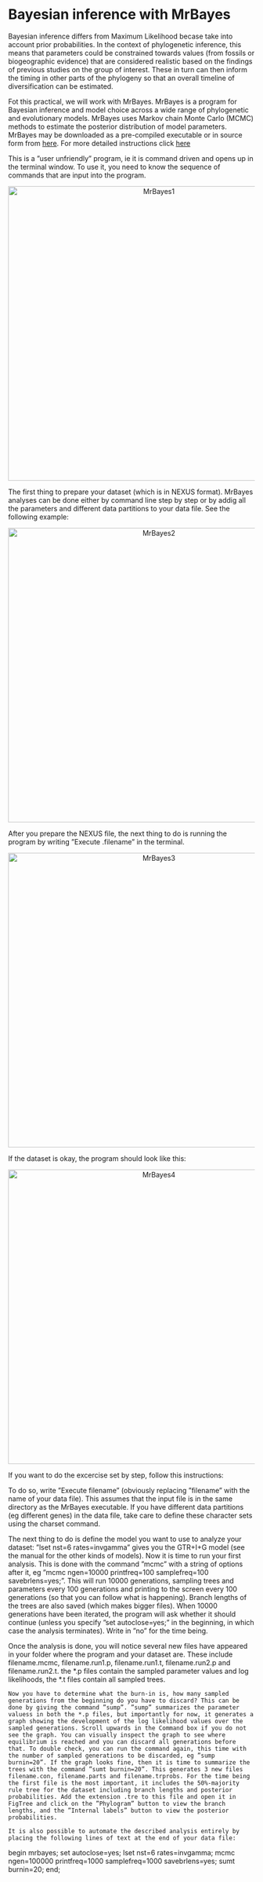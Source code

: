 
# Bayesian inference with MrBayes

Bayesian inference differs from Maximum Likelihood becase take into account prior probabilities. In the context of phylogenetic inference, this means that parameters could be constrained towards values (from fossils or biogeographic evidence) that are considered realistic based on the findings of previous studies on the group of interest. These in turn can then inform the timing in other parts of the phylogeny so that an overall timeline of diversification can be estimated.

Fot this practical, we will work with MrBayes. MrBayes is a program for Bayesian inference and model choice across a wide range of phylogenetic and evolutionary models. MrBayes uses Markov chain Monte Carlo (MCMC) methods to estimate the posterior distribution of model parameters. MrBayes may be downloaded as a pre-compiled executable or in source form from [here](http://nbisweden.github.io/MrBayes/download.html). For more detailed instructions click [here](https://github.com/NBISweden/MrBayes/blob/develop/INSTALL)

This is a ”user unfriendly” program, ie it is command driven and opens up in the terminal window. To use it, you need to know the sequence of commands that are input into the program. 

<p align="center"><img src="https://github.com/niklas-w/Molecular-systematics-course/blob/master/Tutorials/5.BayesianInference/MrBayes1.png" alt="MrBayes1" width="600"></p>

The first thing to prepare your dataset (which is in NEXUS format). MrBayes analyses can be done either by command line step by step or by addig all the parameters and different data partitions to your data file. See the following example: 

<p align="center"><img src="https://github.com/niklas-w/Molecular-systematics-course/blob/master/Tutorials/5.BayesianInference/MrBayes2.png" alt="MrBayes2" width="600"></p>

After you prepare the NEXUS file, the next thing to do is running the program by writing ”Execute .filename” in the terminal. 

<p align="center"><img src="https://github.com/niklas-w/Molecular-systematics-course/blob/master/Tutorials/5.BayesianInference/MrBayes3.png" alt="MrBayes3" width="600"></p>

If the dataset is okay, the program should look like this:

<p align="center"><img src="https://github.com/niklas-w/Molecular-systematics-course/blob/master/Tutorials/5.BayesianInference/MrBayes4.png" alt="MrBayes4" width="600"></p>

If you want to do the excercise set by step, follow this instructions: 

To do so, write ”Execute filename” (obviously replacing ”filename” with the name of your data file). This assumes that the input file is in the same directory as the MrBayes executable. If you have different data partitions (eg different genes) in the data file, take care to define these character sets using the charset command. 

The next thing to do is define the model you want to use to analyze your dataset: ”lset nst=6 rates=invgamma” gives you the GTR+I+G model (see the manual for the other kinds of models). Now it is time to run your first analysis. This is done with the command ”mcmc” with a string of options after it, eg ”mcmc ngen=10000 printfreq=100 samplefreq=100 savebrlens=yes;”. This will run 10000 generations, sampling trees and parameters every 100 generations and printing to the screen every 100 generations (so that you can follow what is happening). Branch lengths of the trees are also saved (which makes bigger files). When 10000 generations have been iterated, the program will ask whether it should continue (unless you specify ”set autoclose=yes;” in the beginning, in which case the analysis terminates). Write in ”no” for the time being.

Once the analysis is done, you will notice several new files have appeared in your folder where the program and your dataset are. These include filename.mcmc, filename.run1.p, filename.run1.t, filename.run2.p and filename.run2.t. the *.p files contain the sampled parameter values and log likelihoods, the *.t files contain all sampled trees. 
	
	Now you have to determine what the burn-in is, how many sampled generations from the beginning do you have to discard? This can be done by giving the command ”sump”. ”sump” summarizes the parameter valuess in both the *.p files, but importantly for now, it generates a graph showing the development of the log likelihood values over the sampled generations. Scroll upwards in the Command box if you do not see the graph. You can visually inspect the graph to see where equilibrium is reached and you can discard all generations before that. To double check, you can run the command again, this time with the number of sampled generations to be discarded, eg ”sump burnin=20”. If the graph looks fine, then it is time to summarize the trees with the command ”sumt burnin=20”. This generates 3 new files filename.con, filename.parts and filename.trprobs. For the time being the first file is the most important, it includes the 50%-majority rule tree for the dataset including branch lengths and posterior probabilities. Add the extension .tre to this file and open it in FigTree and click on the ”Phylogram” button to view the branch lengths, and the ”Internal labels” button to view the posterior probabilities.
	
	It is also possible to automate the described analysis entirely by placing the following lines of text at the end of your data file:

begin mrbayes;
	set autoclose=yes;
	lset nst=6 rates=invgamma;
	mcmc ngen=100000 printfreq=1000 samplefreq=1000 savebrlens=yes;
      sumt burnin=20;
end;
